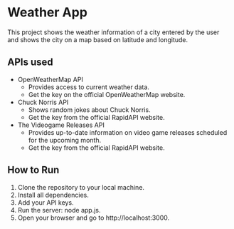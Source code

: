 # Weather App

This project shows the weather information of a city entered by the user and shows the city on a map based on latitude and longitude.
## APIs used

- OpenWeatherMap API
  - Provides access to current weather data.
  - Get the key on the official OpenWeatherMap website.
- Chuck Norris API
  - Shows random jokes about Chuck Norris.
  - Get the key from the official RapidAPI website.
- The Videogame Releases API
  - Provides up-to-date information on video game releases scheduled for the upcoming month.
  - Get the key from the official RapidAPI website.

## How to Run

1. Clone the repository to your local machine.
2. Install all dependencies.
3. Add your API keys.
4. Run the server: node app.js.
5. Open your browser and go to http://localhost:3000.

